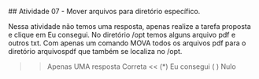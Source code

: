 ## Atividade 07 - Mover arquivos para diretório específico.

Nessa atividade não temos uma resposta, apenas realize a tarefa proposta e clique em Eu consegui.
No diretório /opt temos alguns arquivo pdf e outros txt. Com apenas um comando MOVA todos os arquivos pdf para o diretório arquivospdf que também se localiza no /opt.
  

>>Apenas UMA resposta Correta <<
(*) Eu consegui
( ) Nulo
